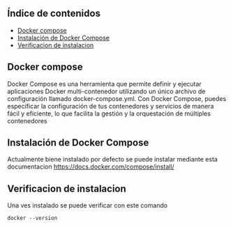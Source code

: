 ## Índice de contenidos
* [Docker compose](#item1)
* [Instalación de Docker Compose](#item2)
* [Verificacion de instalacion](#item3)


<a name="item1"></a>
## Docker compose

Docker Compose es una herramienta que permite definir y ejecutar aplicaciones Docker multi-contenedor utilizando un único archivo de configuración llamado docker-compose.yml. Con Docker Compose, puedes especificar la configuración de tus contenedores y servicios de manera fácil y eficiente, lo que facilita la gestión y la orquestación de múltiples contenedores


<a name="item1"></a>
## Instalación de Docker Compose

Actualmente biene instalado por defecto 
se puede instalar mediante esta documentacion https://docs.docker.com/compose/install/


<a name="item1"></a>
## Verificacion de instalacion

Una ves instalado se puede verificar con este comando

```
docker --version
```



